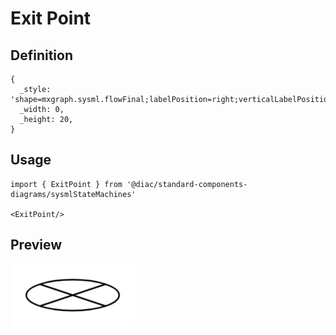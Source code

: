# Exit Point

## Definition

```
{
  _style: 'shape=mxgraph.sysml.flowFinal;labelPosition=right;verticalLabelPosition=top;spacingTop=5;spacingLeft=3;align=left;verticalAlign=top;resizable=0;html=1;',
  _width: 0,
  _height: 20,
}
```

## Usage

```
import { ExitPoint } from '@diac/standard-components-diagrams/sysmlStateMachines'

<ExitPoint/>
```

## Preview

<img src="./exit-point.png" width="200"/>
